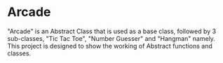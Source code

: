 # Arcade
"Arcade" is an Abstract Class that is used as a base class, followed by 3 sub-classes, "Tic Tac Toe", "Number Guesser" and "Hangman" namely. This project is designed to show the working of Abstract functions and classes.
